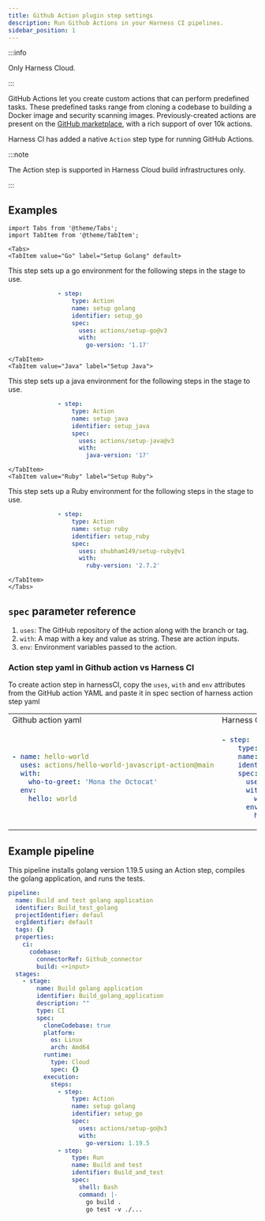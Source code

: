 ```yaml
---
title: Github Action plugin step settings
description: Run Github Actions in your Harness CI pipelines.
sidebar_position: 1
---
```


:::info

Only Harness Cloud.

:::

GitHub Actions let you create custom actions that can perform predefined tasks. These predefined tasks range from cloning a codebase to building a Docker image and security scanning images. Previously-created actions are present on the [GitHub marketplace](https://github.com/marketplace?type=actions), with a rich support of over 10k actions.

Harness CI has added a native `Action` step type for running GitHub Actions.

:::note

The Action step is supported in Harness Cloud build infrastructures only.

:::

## Examples

```mdx-code-block
import Tabs from '@theme/Tabs';
import TabItem from '@theme/TabItem';
```

```mdx-code-block
<Tabs>
<TabItem value="Go" label="Setup Golang" default>
```
This step sets up a go environment for the following steps in the stage to use.

```yaml
              - step:
                  type: Action
                  name: setup golang
                  identifier: setup_go
                  spec:
                    uses: actions/setup-go@v3
                    with:
                      go-version: '1.17'
```

```mdx-code-block
</TabItem>
<TabItem value="Java" label="Setup Java">
```

This step sets up a java environment for the following steps in the stage to use.

```yaml
              - step:
                  type: Action
                  name: setup java
                  identifier: setup_java
                  spec:
                    uses: actions/setup-java@v3
                    with:
                      java-version: '17'
```

```mdx-code-block
</TabItem>
<TabItem value="Ruby" label="Setup Ruby">
```

This step sets up a Ruby environment for the following steps in the stage to use.

```yaml
              - step:
                  type: Action
                  name: setup ruby
                  identifier: setup_ruby
                  spec:
                    uses: shubham149/setup-ruby@v1
                    with:
                      ruby-version: '2.7.2'
```

```mdx-code-block
</TabItem>
</Tabs>
```

## `spec` parameter reference

1. `uses`: The GitHub repository of the action along with the branch or tag.
2. `with`: A map with a key and value as string. These are action inputs.
3. `env`: Environment variables passed to the action.

### Action step yaml in Github action vs Harness CI

To create action step in harnessCI, copy the `uses`, `with` and `env` attributes from the GitHub action YAML and paste it in spec section of harness action step yaml

<table>
<tr>
<td> Github action yaml </td> <td> Harness CI Action step yaml </td>
</tr>
<tr>
<td>

```yaml
- name: hello-world
  uses: actions/hello-world-javascript-action@main
  with:
    who-to-greet: 'Mona the Octocat'
  env:
    hello: world
```

</td>
<td>

```yaml
- step:
    type: Action
    name: hello world
    identifier: hello_world
    spec:
      uses: actions/hello-world-javascript-action@main
      with:
        who-to-greet: 'Mona the Octocat'
      env:
        hello: world
```

</td>
</tr>
</table>

## Example pipeline

This pipeline installs golang version 1.19.5 using an Action step, compiles the golang application, and runs the tests.

```yaml
pipeline:
  name: Build and test golang application
  identifier: Build_test_golang
  projectIdentifier: defaul
  orgIdentifier: default
  tags: {}
  properties:
    ci:
      codebase:
        connectorRef: Github_connector
        build: <+input>
  stages:
    - stage:
        name: Build golang application
        identifier: Build_golang_application
        description: ""
        type: CI
        spec:
          cloneCodebase: true
          platform:
            os: Linux
            arch: Amd64
          runtime:
            type: Cloud
            spec: {}
          execution:
            steps:
              - step:
                  type: Action
                  name: setup golang
                  identifier: setup_go
                  spec:
                    uses: actions/setup-go@v3
                    with:
                      go-version: 1.19.5
              - step:
                  type: Run
                  name: Build and test
                  identifier: Build_and_test
                  spec:
                    shell: Bash
                    command: |-
                      go build .
                      go test -v ./...
```